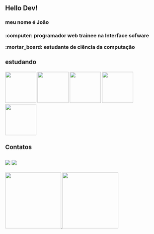 <h2>Hello Dev!</h2>

<h3>meu nome é João<h3>

 <p> </p>

 <p>:computer: programador web trainee na Interface sofware <p/>

 <p>:mortar_board: estudante de ciência da computação</p>

<div>
  <h3>estudando </h3>
  <img width="100px", heigth="100px" src="https://cdn.jsdelivr.net/gh/devicons/devicon/icons/java/java-original.svg" />
  <img width="100px", heigth="100px"  src="https://cdn.jsdelivr.net/gh/devicons/devicon/icons/javascript/javascript-original.svg" />
  <img width="100px", heigth="100px"  src="https://cdn.jsdelivr.net/gh/devicons/devicon/icons/react/react-original-wordmark.svg" />
  <img width="100px", heigth="100px " src="https://cdn.jsdelivr.net/gh/devicons/devicon/icons/css3/css3-original.svg" />
  <img width="100px", heigth="100px"  src="https://cdn.jsdelivr.net/gh/devicons/devicon/icons/html5/html5-original-wordmark.svg" />
</div>

<div>
  <h3>Contatos <h3>
  <a href="https://www.linkedin.com/in/jo%C3%A3o-gabriel-pinho-da-cruz-2057a1228/" target="_blank"><img src="https://img.shields.io/badge/-LinkedIn-%230077B5?style=for-the-badge&logo=linkedin&logoColor=white" target="_blank"></a>
  <a href = "mailto: joaogabrielpinhodacru@gmail.com"><img src="https://img.shields.io/badge/Gmail-D14836?style=for-the-badge&logo=gmail&logoColor=white" target="_blank"></a>
</div>
<div>
<div style="display:flex" width="300px", heigth="200px">
  <a href="https://github.com/joao-gabriel-cruz">
  <img height="180em" src="https://github-readme-stats.vercel.app/api/top-langs/?username=joao-gabriel-cruz&layout=compact&langs_count=7&theme=dracula"/>
  <img height="180em" src="https://github-readme-stats.vercel.app/api?username=joao-gabriel-cruz&show_icons=true&theme=dracula&include_all_commits=true&count_private=true"/>
  </div>
<div/>
